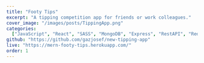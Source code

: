 ```yaml
---
title: "Footy Tips"
excerpt: "A tipping competition app for friends or work colleagues."
cover_image: "/images/posts/TippingApp.png"
categories:
  ["JavaScript", "React", "SASS", "MongoDB", "Express", "RestAPI", "Redux"]
github: "https://github.com/gazjosef/new-tipping-app"
live: "https://mern-footy-tips.herokuapp.com/"
order: 1
---
```

